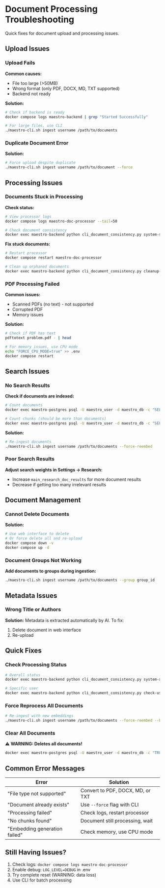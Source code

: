 # Document Processing Troubleshooting

Quick fixes for document upload and processing issues.

## Upload Issues

### Upload Fails

**Common causes:**
- File too large (>50MB)
- Wrong format (only PDF, DOCX, MD, TXT supported)
- Backend not ready

**Solution:**
```bash
# Check if backend is ready
docker compose logs maestro-backend | grep "Started Successfully"

# For large files, use CLI
./maestro-cli.sh ingest username /path/to/documents
```

### Duplicate Document Error

**Solution:**
```bash
# Force upload despite duplicate
./maestro-cli.sh ingest username /path/to/document --force
```

## Processing Issues

### Documents Stuck in Processing

**Check status:**
```bash
# View processor logs
docker compose logs maestro-doc-processor --tail=50

# Check document consistency
docker exec maestro-backend python cli_document_consistency.py system-status
```

**Fix stuck documents:**
```bash
# Restart processor
docker compose restart maestro-doc-processor

# Clean up orphaned documents
docker exec maestro-backend python cli_document_consistency.py cleanup-all
```

### PDF Processing Failed

**Common issues:**
- Scanned PDFs (no text) - not supported
- Corrupted PDF
- Memory issues

**Solution:**
```bash
# Check if PDF has text
pdftotext problem.pdf - | head

# For memory issues, use CPU mode
echo "FORCE_CPU_MODE=true" >> .env
docker compose restart
```

## Search Issues

### No Search Results

**Check if documents are indexed:**
```bash
# Count documents
docker exec maestro-postgres psql -U maestro_user -d maestro_db -c "SELECT COUNT(*) FROM documents;"

# Count chunks (should be more than documents)
docker exec maestro-postgres psql -U maestro_user -d maestro_db -c "SELECT COUNT(*) FROM document_chunks;"
```

**Solution:**
```bash
# Re-ingest documents
./maestro-cli.sh ingest username /path/to/documents --force-reembed
```

### Poor Search Results

**Adjust search weights in Settings → Research:**

- Increase `main_research_doc_results` for more document results
- Decrease if getting too many irrelevant results

## Document Management

### Cannot Delete Documents

**Solution:**
```bash
# Use web interface to delete
# Or force delete all and re-upload
docker compose down -v
docker compose up -d
```

### Document Groups Not Working

**Add documents to groups during ingestion:**
```bash
./maestro-cli.sh ingest username /path/to/documents --group group_id
```

## Metadata Issues

### Wrong Title or Authors

**Solution:** Metadata is extracted automatically by AI. To fix:

1. Delete document in web interface
2. Re-upload

## Quick Fixes

### Check Processing Status

```bash
# Overall status
docker exec maestro-backend python cli_document_consistency.py system-status

# Specific user
docker exec maestro-backend python cli_document_consistency.py check-user <user_id>
```

### Force Reprocess All Documents

```bash
# Re-ingest with new embeddings
./maestro-cli.sh ingest username /path/to/documents --force-reembed --batch-size 10
```

### Clear All Documents

⚠️ **WARNING: Deletes all documents!**

```bash
docker exec maestro-postgres psql -U maestro_user -d maestro_db -c "TRUNCATE documents CASCADE;"
```

## Common Error Messages

| Error | Solution |
|-------|----------|
| "File type not supported" | Convert to PDF, DOCX, MD, or TXT |
| "Document already exists" | Use `--force` flag with CLI |
| "Processing failed" | Check logs, restart processor |
| "No chunks found" | Document still processing, wait |
| "Embedding generation failed" | Check memory, use CPU mode |

## Still Having Issues?

1. Check logs: `docker compose logs maestro-doc-processor`
2. Enable debug: `LOG_LEVEL=DEBUG` in .env
3. Try complete reset (WARNING: data loss)
4. Use CLI for batch processing